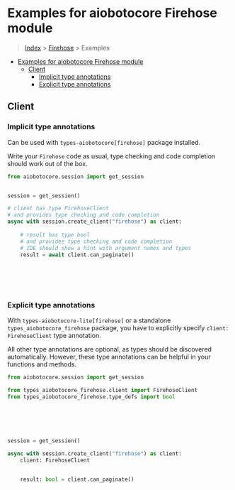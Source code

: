 <a id="examples-for-aiobotocore-firehose-module"></a>

# Examples for aiobotocore Firehose module

> [Index](../README.md) > [Firehose](./README.md) > Examples

- [Examples for aiobotocore Firehose module](#examples-for-aiobotocore-firehose-module)
  - [Client](#client)
    - [Implicit type annotations](#implicit-type-annotations)
    - [Explicit type annotations](#explicit-type-annotations)

<a id="client"></a>

## Client

<a id="implicit-type-annotations"></a>

### Implicit type annotations

Can be used with `types-aiobotocore[firehose]` package installed.

Write your `Firehose` code as usual, type checking and code completion should
work out of the box.

```python
from aiobotocore.session import get_session


session = get_session()

# client has type FirehoseClient
# and provides type checking and code completion
async with session.create_client("firehose") as client:
    
    # result has type bool
    # and provides type checking and code completion
    # IDE should show a hint with argument names and types
    result = await client.can_paginate()
    

    

    
```

<a id="explicit-type-annotations"></a>

### Explicit type annotations

With `types-aiobotocore-lite[firehose]` or a standalone
`types_aiobotocore_firehose` package, you have to explicitly specify
`client: FirehoseClient` type annotation.

All other type annotations are optional, as types should be discovered
automatically. However, these type annotations can be helpful in your functions
and methods.

```python
from aiobotocore.session import get_session

from types_aiobotocore_firehose.client import FirehoseClient
from types_aiobotocore_firehose.type_defs import bool






session = get_session()

async with session.create_client("firehose") as client:
    client: FirehoseClient

    
    result: bool = client.can_paginate()
    

    

    
```
